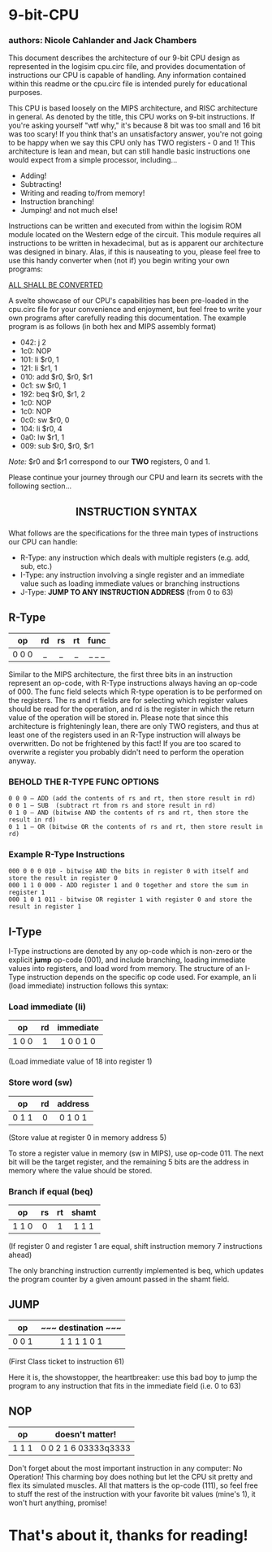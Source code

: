 # 9-bit-CPU
### authors: Nicole Cahlander and Jack Chambers

This document describes the architecture of our 9-bit CPU design as represented
in the logisim cpu.circ file, and provides documentation of instructions our CPU is capable of handling.
Any information contained within this readme or the cpu.circ file is intended purely for educational purposes.

This CPU is based loosely on the MIPS architecture, and RISC architecture in general.
As denoted by the title, this CPU works on 9-bit instructions. If you're asking yourself "wtf why,"
it's because 8 bit was too small and 16 bit was too scary! If you think that's an unsatisfactory answer,
you're not going to be happy when we say this CPU only has TWO registers - 0 and 1!
This architecture is lean and mean, but can still handle basic instructions one would expect from a simple processor,
including...
- Adding!
- Subtracting!
- Writing and reading to/from memory!
- Instruction branching!
- Jumping!
and not much else!

Instructions can be written and executed from within the logisim ROM module located on the Western edge of the circuit. This module requires all instructions to be written in hexadecimal, but as is apparent our architecture was designed in binary. Alas, if this is nauseating to you, please feel free to use this handy converter when (not if) you begin writing your own programs:

  [ALL SHALL BE CONVERTED](http://www.binaryhexconverter.com/binary-to-hex-converter)


A svelte showcase of our CPU's capabilities has been pre-loaded in the cpu.circ file for your convenience and enjoyment, but feel free to write your own programs after carefully reading this documentation. The example program is as follows (in both hex and MIPS assembly format)

- 042: j 2
- 1c0: NOP
- 101: li $r0, 1
- 121: li $r1, 1
- 010: add $r0, $r0, $r1
- 0c1: sw $r0, 1
- 192: beq $r0, $r1, 2
- 1c0: NOP
- 1c0: NOP
- 0c0: sw $r0, 0
- 104: li $r0, 4
- 0a0: lw $r1, 1
- 009: sub $r0, $r0, $r1

*Note:* $r0 and $r1 correspond to our **TWO** registers, 0 and 1.  


Please continue your journey through our CPU and learn its secrets with the following section...

## <p align=center>INSTRUCTION SYNTAX</p>
What follows are the specifications for the three main types of instructions our CPU can handle:
- R-Type: any instruction which deals with multiple registers (e.g. add, sub, etc.)
- I-Type: any instruction involving a single register and an immediate value such as loading immediate values or branching instructions
- J-Type: **JUMP TO ANY INSTRUCTION ADDRESS** (from 0 to 63)

## R-Type

| op    |  rd   | rs    | rt   | func  |
| :---: | :---: | :---: |:---: | :---: |
| 0 0 0 |   _   |   _   |  _   | _ _ _ |

Similar to the MIPS architecture, the first three bits in an instruction represent an op-code,
with R-Type instructions always having an op-code of 000.
The func field selects which R-type operation is to be performed on the registers.
The rs and rt fields are for selecting which register values should be read for
the operation, and rd is the register in which the return value of the operation will be stored in.
Please note that since this architecture is frighteningly lean, there are only TWO registers,
and thus at least one of the registers used in an R-Type instruction will always be overwritten.
Do not be frightened by this fact! If you are too scared to overwrite a register you probably didn't need to perform the operation anyway.

### BEHOLD THE R-TYPE FUNC OPTIONS

    0 0 0 – ADD (add the contents of rs and rt, then store result in rd)
    0 0 1 – SUB  (subtract rt from rs and store result in rd)
    0 1 0 – AND (bitwise AND the contents of rs and rt, then store the result in rd)
    0 1 1 – OR (bitwise OR the contents of rs and rt, then store result in rd)

### Example R-Type Instructions

    000 0 0 0 010 - bitwise AND the bits in register 0 with itself and store the result in register 0
    000 1 1 0 000 - ADD register 1 and 0 together and store the sum in register 1
    000 1 0 1 011 - bitwise OR register 1 with register 0 and store the result in register 1


## I-Type

I-Type instructions are denoted by any op-code which is non-zero or the explicit **jump** op-code (001),
and include branching, loading immediate values into registers, and load word from memory.
The structure of an I-Type instruction depends on the specific op code used.
For example, an li (load immediate) instruction follows this syntax:

### Load immediate (li)

| op    | rd  | immediate  |
| :---: |:---:| :--------: |
| 1 0 0 |  1  |  1 0 0 1 0 |

(Load immediate value of 18 into register 1)

### Store word (sw)

|  op   | rd  |  address |
| :---: |:---:| :------: |
| 0 1 1 |  0  | 0 1 0 1  |

(Store value at register 0 in memory address 5)

To store a register value in memory (sw in MIPS), use op-code 011. The next bit will be the target register,
and the remaining 5 bits are the address in memory where the value should be stored.

### Branch if equal (beq)

|  op   |   rs  |   rt  |  shamt  |
| :---: | :---: | :---: | :-----: |
| 1 1 0 |   0   |   1   |  1 1 1  |

(If register 0 and register 1 are equal, shift instruction memory 7 instructions ahead)

The only branching instruction currently implemented is beq, which updates the program counter by
a given amount passed in the shamt field.

## JUMP
|  op   | ~~~ destination ~~~   |
| :---: | :-------------------: |
| 0 0 1 |      1 1 1 1 0 1      |

(First Class ticket to instruction 61)

Here it is, the showstopper, the heartbreaker: use this bad boy to jump the program to any instruction that
fits in the immediate field (i.e. 0 to 63)

## NOP
|  op   |  doesn't matter!      |
| :---: | :-------------------: |
| 1 1 1 |  0 0 2 1 6 03333q3333 |

Don't forget about the most important instruction in any computer: No Operation! This charming boy does nothing but let the CPU sit pretty and flex its simulated muscles. All that matters is the op-code (111), so feel free to stuff the rest of the instruction with your favorite bit values (mine's 1), it won't hurt anything, promise!

# That's about it, thanks for reading!
